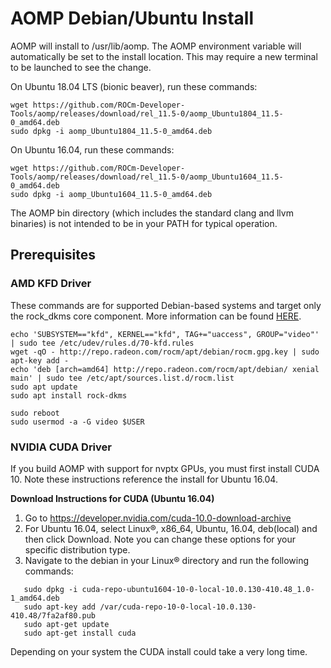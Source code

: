 # AOMP Debian/Ubuntu Install 
AOMP will install to /usr/lib/aomp. The AOMP environment variable will automatically be set to the install location. This may require a new terminal to be launched to see the change.<br>

On Ubuntu 18.04 LTS (bionic beaver), run these commands:
```
wget https://github.com/ROCm-Developer-Tools/aomp/releases/download/rel_11.5-0/aomp_Ubuntu1804_11.5-0_amd64.deb
sudo dpkg -i aomp_Ubuntu1804_11.5-0_amd64.deb
```
On Ubuntu 16.04,  run these commands:
```
wget https://github.com/ROCm-Developer-Tools/aomp/releases/download/rel_11.5-0/aomp_Ubuntu1604_11.5-0_amd64.deb
sudo dpkg -i aomp_Ubuntu1604_11.5-0_amd64.deb
```
The AOMP bin directory (which includes the standard clang and llvm binaries) is not intended to be in your PATH for typical operation.

## Prerequisites
### AMD KFD Driver
These commands are for supported Debian-based systems and target only the rock_dkms core component. More information can be found [HERE](https://rocm.github.io/ROCmInstall.html#ubuntu-support---installing-from-a-debian-repository).
```
echo 'SUBSYSTEM=="kfd", KERNEL=="kfd", TAG+="uaccess", GROUP="video"' | sudo tee /etc/udev/rules.d/70-kfd.rules
wget -qO - http://repo.radeon.com/rocm/apt/debian/rocm.gpg.key | sudo apt-key add -
echo 'deb [arch=amd64] http://repo.radeon.com/rocm/apt/debian/ xenial main' | sudo tee /etc/apt/sources.list.d/rocm.list
sudo apt update
sudo apt install rock-dkms

sudo reboot
sudo usermod -a -G video $USER
```
### NVIDIA CUDA Driver
If you build AOMP with support for nvptx GPUs, you must first install CUDA 10.
Note these instructions reference the install for Ubuntu 16.04.

<b>Download Instructions for CUDA (Ubuntu 16.04)</b>
1. Go to https://developer.nvidia.com/cuda-10.0-download-archive
2. For Ubuntu 16.04, select Linux®, x86_64, Ubuntu, 16.04, deb(local) and then click Download. Note you can change these options for your specific distribution type.
3. Navigate to the debian in your Linux® directory and run the following commands:
```
   sudo dpkg -i cuda-repo-ubuntu1604-10-0-local-10.0.130-410.48_1.0-1_amd64.deb
   sudo apt-key add /var/cuda-repo-10-0-local-10.0.130-410.48/7fa2af80.pub
   sudo apt-get update
   sudo apt-get install cuda
```
Depending on your system the CUDA install could take a very long time.

